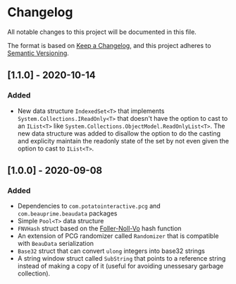 # Changelog
All notable changes to this project will be documented in this file.

The format is based on [Keep a Changelog](https://keepachangelog.com/en/1.0.0/),
and this project adheres to [Semantic Versioning](https://semver.org/spec/v2.0.0.html).

## [1.1.0] - 2020-10-14
### Added
- New data structure `IndexedSet<T>` that implements `System.Collections.IReadOnly<T>` that doesn't have the option to cast to an `IList<T>` like `System.Collections.ObjectModel.ReadOnlyList<T>`. The new data structure was added to disallow the option to do the casting and explicity maintain the readonly state of the set by not even given the option to cast to `IList<T>`.

## [1.0.0] - 2020-09-08
### Added
- Dependencies to `com.potatointeractive.pcg` and `com.beauprime.beaudata` packages
- Simple `Pool<T>` data structure
- `FNVHash` struct based on the [Foller-Noll-Vo](http://www.isthe.com/chongo/tech/comp/fnv/) hash function
- An extension of PCG randomizer called `Randomizer` that is compatible with `BeauData` serialization
- `Base32` struct that can convert `ulong` integers into base32 strings
- A string window struct called `SubString` that points to a reference string instead of making a copy of it (useful for avoiding unessesary garbage collection).